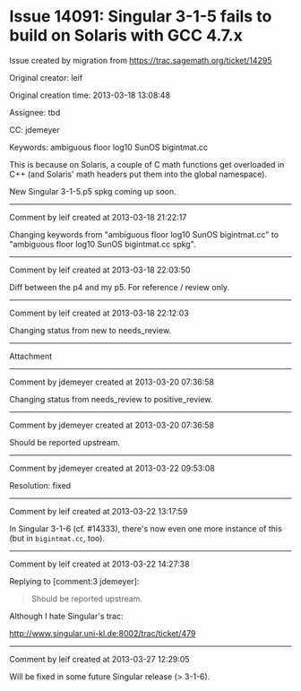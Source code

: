# Issue 14091: Singular 3-1-5 fails to build on Solaris with GCC 4.7.x

Issue created by migration from https://trac.sagemath.org/ticket/14295

Original creator: leif

Original creation time: 2013-03-18 13:08:48

Assignee: tbd

CC:  jdemeyer

Keywords: ambiguous floor log10 SunOS bigintmat.cc

This is because on Solaris, a couple of C math functions get overloaded in C++ (and Solaris' math headers put them into the global namespace).

New Singular 3-1-5.p5 spkg coming up soon.


---

Comment by leif created at 2013-03-18 21:22:17

Changing keywords from "ambiguous floor log10 SunOS bigintmat.cc" to "ambiguous floor log10 SunOS bigintmat.cc spkg".


---

Comment by leif created at 2013-03-18 22:03:50

Diff between the p4 and my p5.  For reference / review only.


---

Comment by leif created at 2013-03-18 22:12:03

Changing status from new to needs_review.


---

Attachment


---

Comment by jdemeyer created at 2013-03-20 07:36:58

Changing status from needs_review to positive_review.


---

Comment by jdemeyer created at 2013-03-20 07:36:58

Should be reported upstream.


---

Comment by jdemeyer created at 2013-03-22 09:53:08

Resolution: fixed


---

Comment by leif created at 2013-03-22 13:17:59

In Singular 3-1-6 (cf. #14333), there's now even one more instance of this (but in `bigintmat.cc`, too).


---

Comment by leif created at 2013-03-22 14:27:38

Replying to [comment:3 jdemeyer]:
> Should be reported upstream.

Although I hate Singular's trac:

http://www.singular.uni-kl.de:8002/trac/ticket/479


---

Comment by leif created at 2013-03-27 12:29:05

Will be fixed in some future Singular release (> 3-1-6).
